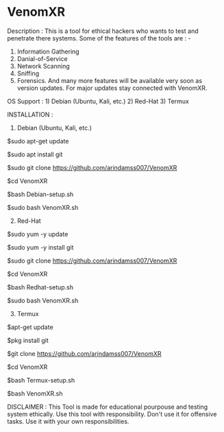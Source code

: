 # VenomXR

Description :
This is a tool for ethical hackers who wants to test and penetrate there systems. Some of the features of the tools are : - 

1) Information Gathering 
2) Danial-of-Service 
3) Network Scanning 
4) Sniffing 
5) Forensics.
And many more features will be available very soon as version updates. For major updates stay connected with VenomXR.

OS Support :  1) Debian (Ubuntu, Kali, etc.) 2) Red-Hat 3) Termux

INSTALLATION :

1) Debian (Ubuntu, Kali, etc.)

$sudo apt-get update

$sudo apt install git

$sudo git clone https://github.com/arindamss007/VenomXR

$cd VenomXR

$bash Debian-setup.sh

$sudo bash VenomXR.sh


2) Red-Hat
 
$sudo yum -y update

$sudo yum -y install git

$sudo git clone https://github.com/arindamss007/VenomXR

$cd VenomXR

$bash Redhat-setup.sh

$sudo bash VenomXR.sh


3) Termux

$apt-get update

$pkg install git

$git clone https://github.com/arindamss007/VenomXR

$cd VenomXR

$bash Termux-setup.sh

$bash VenomXR.sh



DISCLAIMER : This Tool is made for educational pourpouse and testing system ethically. Use this tool with responsibility. Don't use it for offensive tasks. Use it with your own responsibilities. 
